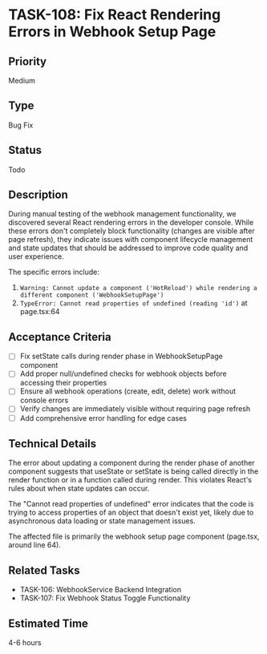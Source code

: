 # TASK-108: Fix React Rendering Errors in Webhook Setup Page

## Priority
Medium

## Type
Bug Fix

## Status
Todo

## Description
During manual testing of the webhook management functionality, we discovered several React rendering errors in the developer console. While these errors don't completely block functionality (changes are visible after page refresh), they indicate issues with component lifecycle management and state updates that should be addressed to improve code quality and user experience.

The specific errors include:
1. `Warning: Cannot update a component ('HotReload') while rendering a different component ('WebhookSetupPage')`
2. `TypeError: Cannot read properties of undefined (reading 'id')` at page.tsx:64

## Acceptance Criteria
- [ ] Fix setState calls during render phase in WebhookSetupPage component
- [ ] Add proper null/undefined checks for webhook objects before accessing their properties
- [ ] Ensure all webhook operations (create, edit, delete) work without console errors
- [ ] Verify changes are immediately visible without requiring page refresh
- [ ] Add comprehensive error handling for edge cases

## Technical Details
The error about updating a component during the render phase of another component suggests that useState or setState is being called directly in the render function or in a function called during render. This violates React's rules about when state updates can occur.

The "Cannot read properties of undefined" error indicates that the code is trying to access properties of an object that doesn't exist yet, likely due to asynchronous data loading or state management issues.

The affected file is primarily the webhook setup page component (page.tsx, around line 64).

## Related Tasks
- TASK-106: WebhookService Backend Integration
- TASK-107: Fix Webhook Status Toggle Functionality

## Estimated Time
4-6 hours